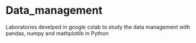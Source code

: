# Data_management
Laboratories develped in google colab to study the data management with pandas, numpy and mathplotlib in Python
